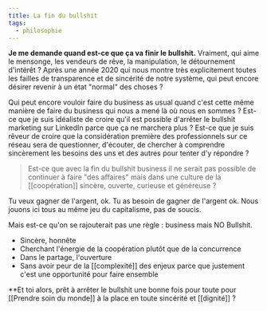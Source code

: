 ```yaml
---
title: La fin du bullshit
tags:
  - philosophie
---
```

**Je me demande quand est-ce que ça va finir le bullshit.** Vraiment, qui aime le mensonge, les vendeurs de rêve, la manipulation, le détournement d'intérêt ? Après une année 2020 qui nous montre très explicitement toutes les failles de transparence et de sincérité de notre système, qui peut encore désirer revenir à un état "normal" des choses ?

Qui peut encore vouloir faire du business as usual quand c'est cette même manière de faire du business qui nous a mené là où nous en sommes ? Est-ce que je suis idéaliste de croire qu'il est possible d'arrêter le bullshit marketing sur LinkedIn parce que ça ne marchera plus ? Est-ce que je suis rêveur de croire que la considération première des professionnels sur ce réseau sera de questionner, d'écouter, de chercher à comprendre sincèrement les besoins des uns et des autres pour tenter d'y répondre ?

> Est-ce que avec la fin du bullshit business il ne serait pas possible de continuer à faire "des affaires" mais dans une culture de la [[coopération]] sincère, ouverte, curieuse et généreuse ?

Tu veux gagner de l'argent, ok. Tu as besoin de gagner de l'argent ok. Nous jouons ici tous au même jeu du capitalisme, pas de soucis.

Mais est-ce qu'on se rajouterait pas une règle : business mais NO Bullshit.

-   Sincère, honnête
-   Cherchant l'énergie de la coopération plutôt que de la concurrence
-   Dans le partage, l'ouverture
-   Sans avoir peur de la [[complexité]] des enjeux parce que justement c'est une opportunité pour faire ensemble

**Et toi alors, prêt à arrêter le bullshit une bonne fois pour toute pour [[Prendre soin du monde]] à la place en toute sincérité et [[dignité]] ?